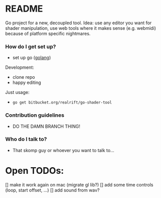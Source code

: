 # README #

Go project for a new, decoupled tool. Idea: use any editor you want for shader manipulation, use web tools where it makes sense (e.g. webmidi) because of platform specific nightmares.

### How do I get set up? ###

* set up go ([golang](https://golang.org/doc/install))

Development:

* clone repo
* happy editing

Just usage:

* `go get bitbucket.org/realrift/go-shader-tool`


### Contribution guidelines ###

* DO THE DAMN BRANCH THING!

### Who do I talk to? ###

* That skomp guy or whoever you want to talk to...


# Open TODOs:

[] make it work again on mac (migrate gl lib?)
[] add some time controls (loop, start offset, ...)
[] add sound from wav?
